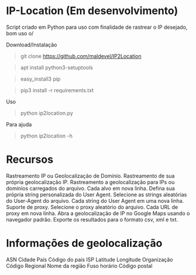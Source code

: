 # IP-Location (Em desenvolvimento)
Script criado em Python para uso com finalidade de rastrear o IP desejado, bom uso o/

Download/Instalação

>git clone https://github.com/maldevel/IP2Location

>apt install python3-setuptools

>easy_install3 pip

>pip3 install -r requirements.txt

Uso

>python ip2location.py

Para ajuda

>python ip2location -h

# Recursos

Rastreamento IP ou Geolocalização de Domínio.
Rastreamento de sua própria geolocalização IP.
Rastreamento a geolocalização para IPs ou domínios carregados do arquivo. Cada alvo em nova linha.
Defina sua própria string personalizada do User Agent.
Selecione as strings aleatórias do User-Agent do arquivo. Cada string do User Agent em uma nova linha.
Suporte de proxy.
Selecione o proxy aleatório do arquivo. Cada URL de proxy em nova linha.
Abra a geolocalização de IP no Google Maps usando o navegador padrão.
Exporte os resultados para o formato csv, xml e txt.

# Informações de geolocalização

ASN
Cidade
País
Código do país
ISP
Latitude
Longitude
Organização
Código Regional
Nome da região
Fuso horário
Código postal

